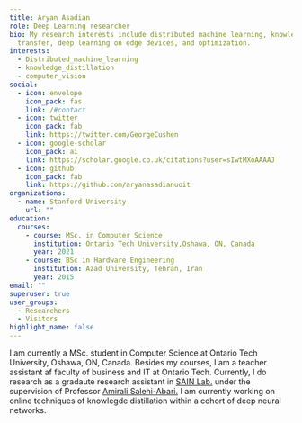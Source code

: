 ```yaml
---
title: Aryan Asadian
role: Deep Learning researcher
bio: My research interests include distributed machine learning, knowledge
  transfer, deep learning on edge devices, and optimization.
interests:
  - Distributed_machine_learning
  - knowledge_distillation
  - computer_vision
social:
  - icon: envelope
    icon_pack: fas
    link: /#contact
  - icon: twitter
    icon_pack: fab
    link: https://twitter.com/GeorgeCushen
  - icon: google-scholar
    icon_pack: ai
    link: https://scholar.google.co.uk/citations?user=sIwtMXoAAAAJ
  - icon: github
    icon_pack: fab
    link: https://github.com/aryanasadianuoit
organizations:
  - name: Stanford University
    url: ""
education:
  courses:
    - course: MSc. in Computer Science
      institution: Ontario Tech University,Oshawa, ON, Canada
      year: 2021
    - course: BSc in Hardware Engineering
      institution: Azad University, Tehran, Iran
      year: 2015
email: ""
superuser: true
user_groups:
  - Researchers
  - Visitors
highlight_name: false
---
```

I am currently a MSc. student in Computer Science at Ontario Tech University, Oshawa, ON, Canada. Besides my courses, I am a teacher assistant af faculty of business and IT at Ontario Tech.  Currently, I do research as a gradaute research assistant in [](https://www.sain.ca/)[SAIN Lab.](https://www.sain.ca/) under the supervision of Professor [Amirali Salehi-Abari.](https://www.abari.ca/) I am currently working on online techniques of knowlegde distillation within a cohort of deep neural networks.